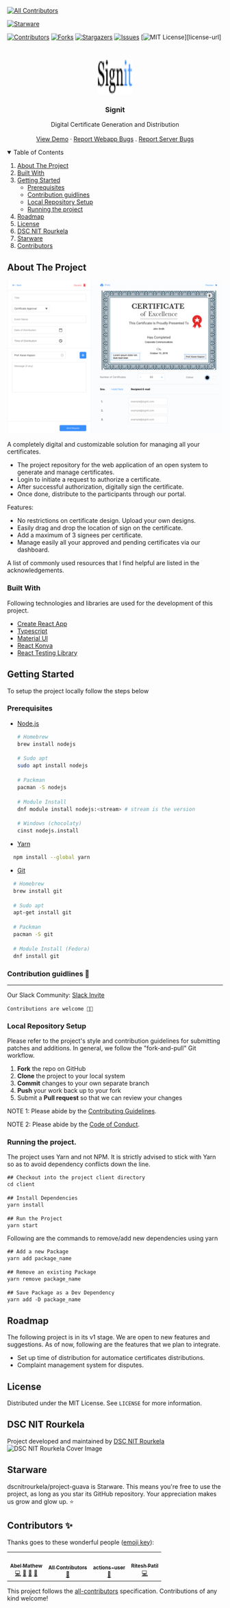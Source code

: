 <span>

<!-- ALL-CONTRIBUTORS-BADGE:START - Do not remove or modify this section -->

[![All Contributors](https://img.shields.io/badge/all_contributors-4-orange.svg?style=flat-square)](#contributors-)

<!-- ALL-CONTRIBUTORS-BADGE:END -->

[![Starware](https://img.shields.io/badge/Starware-⭐-black?labelColor=f9b00d)](https://github.com/zepfietje/starware)

</span>

<!-- PROJECT SHIELDS -->

[![Contributors][contributors-shield]][contributors-url]
[![Forks][forks-shield]][forks-url]
[![Stargazers][stars-shield]][stars-url]
[![Issues][issues-shield]][issues-url]
[![MIT License][license-shield]][license-url]

<br />
<p align="center">
  <a href="https://github.com/dscnitrourkela/project-guava-web">
    <img src="images/Signit.png" alt="Logo" width="80" height="80">
  </a>

  <h3 align="center">Signit</h3>

  <p align="center">
    Digital Certificate Generation and Distribution
    <br />
    <br />
    <a href="https://signit.dscnitrourkela.org">View Demo</a>
    ·
    <a href="https://github.com/dscnitrourkela/project-guava-web/issues">Report Webapp Bugs</a>
    .
    <a href="https://github.com/dscnitrourkela/project-guava/issues">Report Server Bugs</a>
  </p>
</p>

<!-- TABLE OF CONTENTS -->
<details open="open">
  <summary>Table of Contents</summary>
  <ol>
    <li>
      <a href="#about-the-project">About The Project</a>
      <ul>
      </ul>
        <li><a href="#built-with">Built With</a></li>
        <!-- <li><a href="#configuration">Configuration</a></li> -->
    </li>
    <li>
      <a href="#getting-started">Getting Started</a>
      <ul>
        <li><a href="#prerequisites">Prerequisites</a></li>
        <li><a href="#contribution-guidlines">Contribution guidlines</a></li>
        <li><a href="#local-repository-setup">Local Repository Setup</a></li>
        <li><a href="#running-the-project">Running the project</a></li>
      </ul>
    </li>
    <li><a href="#roadmap">Roadmap</a></li>
    <li><a href="#license">License</a></li>
    <li><a href="#dsc-nit-rourkela">DSC NIT Rourkela</a></li>
    <li><a href="#starware">Starware</a></li>
    <li><a href="#contributors">Contributors</a></li>
  </ol>
</details>

## About The Project

[![Signit Certificate Compose][product-screenshot]](https://signit.dscnitrourkela.org)

A completely digital and customizable solution for managing all your certificates.

- The project repository for the web application of an open system to generate and manage certificates.
- Login to initiate a request to authorize a certificate.
- After successful authorization, digitally sign the certificate.
- Once done, distribute to the participants through our portal.

Features:

- No restrictions on certificate design. Upload your own designs.
- Easily drag and drop the location of sign on the certificate.
- Add a maximum of 3 signees per certificate.
- Manage easily all your approved and pending certificates via our dashboard.

A list of commonly used resources that I find helpful are listed in the
acknowledgements.

### Built With

Following technologies and libraries are used for the development of this
project.

- [Create React App](https://create-react-app.dev/)
- [Typescript](https://www.typescriptlang.org/)
- [Material UI](https://www.typescriptlang.org/)
- [React Konva](https://konvajs.org/docs/react/index.html)
- [React Testing Library](https://testing-library.com/)

<!-- GETTING STARTED -->

## Getting Started

To setup the project locally follow the steps below

### Prerequisites

- [Node.js](https://nodejs.org/en/download/)

  ```sh
  # Homebrew
  brew install nodejs

  # Sudo apt
  sudo apt install nodejs

  # Packman
  pacman -S nodejs

  # Module Install
  dnf module install nodejs:<stream> # stream is the version

  # Windows (chocolaty)
  cinst nodejs.install

  ```

- [Yarn](https://classic.yarnpkg.com/en/docs/install/)

```sh
  npm install --global yarn
```

- [Git](https://git-scm.com/downloads)

```sh
  # Homebrew
  brew install git

  # Sudo apt
  apt-get install git

  # Packman
  pacman -S git

  # Module Install (Fedora)
  dnf install git

```

### Contribution guidlines 🎃

---

Our Slack Community: [Slack Invite](http://bit.ly/NITRDevs) <br>

`Contributions are welcome 🎉🎉`

### Local Repository Setup

Please refer to the project's style and contribution guidelines for submitting patches and additions. In general, we follow the "fork-and-pull" Git workflow.

1.  **Fork** the repo on GitHub
2.  **Clone** the project to your local system
3.  **Commit** changes to your own separate branch
4.  **Push** your work back up to your fork
5.  Submit a **Pull request** so that we can review your changes

NOTE 1: Please abide by the [Contributing Guidelines](https://github.com/dscnitrourkela/project-guava-web/blob/master/CONTRIBUTING.md).

NOTE 2: Please abide by the [Code of Conduct](https://github.com/dscnitrourkela/project-guava-web/blob/master/CODE_OF_CONDUCT.md).

### Running the project.

The project uses Yarn and not NPM. It is strictly advised to stick with Yarn so as to avoid dependency conflicts down the line.

```
## Checkout into the project client directory
cd client

## Install Dependencies
yarn install

## Run the Project
yarn start

```

Following are the commands to remove/add new dependencies using yarn

```
## Add a new Package
yarn add package_name

## Remove an existing Package
yarn remove package_name

## Save Package as a Dev Dependency
yarn add -D package_name
```

## Roadmap

The following project is in its v1 stage. We are open to new features and suggestions. As of now, following are the features that we plan to integrate.

- Set up time of distribution for automatice certificates distributions.
- Complaint management system for disputes.

## License

Distributed under the MIT License. See `LICENSE` for more information.

## DSC NIT Rourkela

Project developed and maintained by [DSC NIT Rourkela](https://dscnitrourkela.org/)
![DSC NIT Rourkela Cover Image](./repoCover.png)

## Starware

dscnitrourkela/project-guava is Starware.
This means you're free to use the project, as long as you star its GitHub repository.
Your appreciation makes us grow and glow up. ⭐

## Contributors ✨

Thanks goes to these wonderful people ([emoji key](https://allcontributors.org/docs/en/emoji-key)):

<!-- ALL-CONTRIBUTORS-LIST:START - Do not remove or modify this section -->
<!-- prettier-ignore-start -->
<!-- markdownlint-disable -->
<table>
  <tr>
    <td align="center"><a href="https://github.com/DesignrKnight"><img src="https://avatars0.githubusercontent.com/u/27865704?v=4" width="100px;" alt=""/><br /><sub><b>Abel Mathew</b></sub></a><br /><a href="https://github.com/dscnitrourkela/project-guava/commits?author=DesignrKnight" title="Code">💻</a> <a href="#ideas-DesignrKnight" title="Ideas, Planning, & Feedback">🤔</a> <a href="#maintenance-DesignrKnight" title="Maintenance">🚧</a> <a href="#ideas-DesignrKnight" title="Ideas, Planning, & Feedback">🤔</a></td>
    <td align="center"><a href="https://allcontributors.org"><img src="https://avatars1.githubusercontent.com/u/46410174?v=4" width="100px;" alt=""/><br /><sub><b>All Contributors</b></sub></a><br /><a href="#tool-all-contributors" title="Tools">🔧</a></td>
    <td align="center"><a href="https://github.com/actions"><img src="https://avatars1.githubusercontent.com/u/65916846?v=4" width="100px;" alt=""/><br /><sub><b>actions-user</b></sub></a><br /><a href="#tool-actions-user" title="Tools">🔧</a></td>
    <td align="center"><a href="https://github.com/riteshsp2000"><img src="https://avatars3.githubusercontent.com/u/56112399?v=4" width="100px;" alt=""/><br /><sub><b>Ritesh Patil</b></sub></a><br /><a href="https://github.com/dscnitrourkela/project-guava/commits?author=riteshsp2000" title="Code">💻</a></td>
  </tr>
</table>

<!-- markdownlint-enable -->
<!-- prettier-ignore-end -->

<!-- ALL-CONTRIBUTORS-LIST:END -->

This project follows the [all-contributors](https://github.com/all-contributors/all-contributors) specification. Contributions of any kind welcome!

<!-- MARKDOWN LINKS & IMAGES -->
<!-- https://www.markdownguide.org/basic-syntax/#reference-style-links -->

[contributors-shield]: https://img.shields.io/github/contributors/dscnitrourkela/project-guava-web?style=for-the-badge
[contributors-url]: https://github.com/dscnitrourkela/project-guava-web/graphs/contributors
[forks-shield]: https://img.shields.io/github/forks/dscnitrourkela/project-guava-web?style=for-the-badge
[forks-url]: https://github.com/dscnitrourkela/project-guava-web/network/members
[stars-shield]: https://img.shields.io/github/stars/dscnitrourkela/project-guava-web?style=for-the-badge
[stars-url]: https://github.com/dscnitrourkela/project-guava-web/stargazers
[issues-shield]: https://img.shields.io/github/issues/dscnitrourkela/project-guava-web?style=for-the-badge
[issues-url]: https://github.com/dscnitrourkela/project-guava-web/issues
[license-shield]: https://img.shields.io/github/license/dscnitrourkela/project-guava?style=for-the-badge
[product-screenshot]: images/Compose.png
[dsc-nitrourkela]: image/repoCover.png
